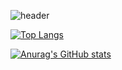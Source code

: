 ![header](https://capsule-render.vercel.app/api?type=waving&height=200&text=Hello,I'm%20eemdeeks!&fontAlign=80&fontAlignY=40&color=gradient)

[![Top Langs](https://github-readme-stats.vercel.app/api/top-langs/?username=eemdeeks)](https://github.com/eemdeeks/github-readme-stats)

[![Anurag's GitHub stats](https://github-readme-stats.vercel.app/api?username=eemdeeks)](https://github.com/eemdeeks/github-readme-stats)


